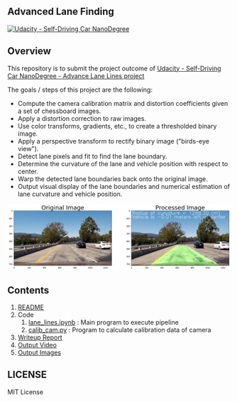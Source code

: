 ## Advanced Lane Finding
[![Udacity - Self-Driving Car NanoDegree](https://s3.amazonaws.com/udacity-sdc/github/shield-carnd.svg)](http://www.udacity.com/drive)

Overview
---

This repository is to submit the project outcome of [Udacity - Self-Driving Car NanoDegree - Advance Lane Lines project](https://github.com/udacity/CarND-Advanced-Lane-Lines)

The goals / steps of this project are the following:

* Compute the camera calibration matrix and distortion coefficients given a set of chessboard images.
* Apply a distortion correction to raw images.
* Use color transforms, gradients, etc., to create a thresholded binary image.
* Apply a perspective transform to rectify binary image ("birds-eye view").
* Detect lane pixels and fit to find the lane boundary.
* Determine the curvature of the lane and vehicle position with respect to center.
* Warp the detected lane boundaries back onto the original image.
* Output visual display of the lane boundaries and numerical estimation of lane curvature and vehicle position.

![Lane Line](./examples/find_lane_ex.png)


Contents
---

1. [README](README.md)
1. Code
   1. [lane_lines.ipynb](lane_lines.ipynb) : Main program to execute pipeline
   1. [calib_cam.py](calib_cam.py) : Program to calculate calibration data of camera
1. [Writeup Report](writeup_report.md)
1. [Output Video](output_videos/project_video.mp4)
1. [Output Images](output_images/)


LICENSE
---

MIT License
